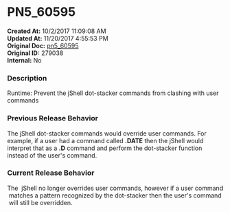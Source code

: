 # PN5_60595

**Created At:** 10/2/2017 11:09:08 AM  
**Updated At:** 11/20/2017 4:55:53 PM  
**Original Doc:** [pn5_60595](https://docs.jbase.com/36526-5-6-2-release-notes/pn5_60595)  
**Original ID:** 279038  
**Internal:** No  


### Description

Runtime: Prevent the jShell dot-stacker commands from clashing with user commands



### Previous Release Behavior

The jShell dot-stacker commands would override user commands. For example, if a user had a command called **.DATE** then the jShell would interpret that as a **.D** command and perform the dot-stacker function instead of the user's command.



### Current Release Behavior

The  jShell no longer overrides user commands, however if a user command  matches a pattern recognized by the dot-stacker then the user's command  will still be overridden.
